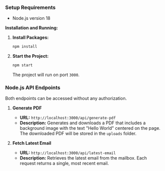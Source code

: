 ### Setup Requirements
- Node.js version 18

**Installation and Running:**

1. **Install Packages:**
   ```bash
   npm install
   ```

2. **Start the Project:**
   ```bash
   npm start
   ```
   The project will run on port `3000`.

### Node.js API Endpoints

Both endpoints can be accessed without any authorization.

1. **Generate PDF**
   - **URL:** `http://localhost:3000/api/generate-pdf`
   - **Description:** Generates and downloads a PDF that includes a background image with the text "Hello World" centered on the page. The downloaded PDF will be stored in the `uploads` folder.

2. **Fetch Latest Email**
   - **URL:** `http://localhost:3000/api/latest-email`
   - **Description:** Retrieves the latest email from the mailbox. Each request returns a single, most recent email.
